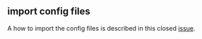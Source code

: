 ## import config files

A how to import the config files is described in this closed [issue](https://github.com/lightblueseas/linuxstuff/issues/7).